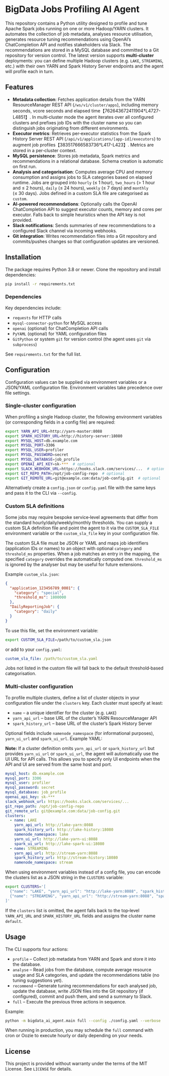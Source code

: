 # BigData Jobs Profiling AI Agent

This repository contains a Python utility designed to profile and tune
Apache Spark jobs running on one or more Hadoop/YARN clusters.  It
automates the collection of job metadata, analyses resource
utilisation, generates resource tuning recommendations using
OpenAI’s ChatCompletion API and notifies stakeholders via Slack.  The
recommendations are stored in a MySQL database and committed to a Git
repository for version control.  The latest version supports
**multi‑cluster** deployments: you can define multiple Hadoop
clusters (e.g. `LAKE`, `STREAMING`, etc.) with their own YARN and
Spark History Server endpoints and the agent will profile each in
turn.

## Features

* **Metadata collection**: Fetches application details from the YARN
  ResourceManager REST API (`/ws/v1/cluster/apps`), including memory
  seconds, vcore seconds and elapsed time【762643672411904†L4727-L4851】.
  In multi‑cluster mode the agent iterates over all configured
  clusters and prefixes job IDs with the cluster name so you can
  distinguish jobs originating from different environments.
* **Executor metrics**: Retrieves per‑executor statistics from the
  Spark History Server REST API (`/api/v1/applications/[app‑id]/executors`) to
  augment job profiles【383517666583736†L417-L423】.  Metrics are
  stored in a per‑cluster context.
* **MySQL persistence**: Stores job metadata, Spark metrics and
  recommendations in a relational database.  Schema creation is
  automatic on first run.
* **Analysis and categorisation**: Computes average CPU and memory
  consumption and assigns jobs to SLA categories based on elapsed
  runtime.  Jobs are grouped into `hourly` (≤ 1 hour), `two_hours`
  (> 1 hour and ≤ 2 hours), `daily` (≤ 24 hours), `weekly` (≤ 7 days)
  and `monthly` (≤ 30 days).  Jobs defined in a custom SLA file are
  categorised as `custom`.
* **AI‑powered recommendations**: Optionally calls the OpenAI
  ChatCompletion API to suggest executor counts, memory and cores per
  executor.  Falls back to simple heuristics when the API key is not
  provided.
* **Slack notifications**: Sends summaries of new recommendations to a
  configured Slack channel via incoming webhooks.
* **Git integration**: Writes recommendation files into a Git
  repository and commits/pushes changes so that configuration updates
  are versioned.

## Installation

The package requires Python 3.8 or newer.  Clone the repository and
install dependencies:

```bash
pip install -r requirements.txt
```

### Dependencies

Key dependencies include:

* `requests` for HTTP calls
* `mysql‑connector‑python` for MySQL access
* `openai` (optional) for ChatCompletion API calls
* `PyYAML` (optional) for YAML configuration files
* `GitPython` or system `git` for version control (the agent uses
  ``git`` via `subprocess`)

See `requirements.txt` for the full list.

## Configuration

Configuration values can be supplied via environment variables or a
JSON/YAML configuration file.  Environment variables take precedence
over file settings.

### Single‑cluster configuration

When profiling a single Hadoop cluster, the following environment
variables (or corresponding fields in a config file) are required:

```bash
export YARN_API_URL=http://yarn-master:8088
export SPARK_HISTORY_URL=http://history-server:18080
export MYSQL_HOST=db.example.com
export MYSQL_PORT=3306
export MYSQL_USER=profiler
export MYSQL_PASSWORD=secret
export MYSQL_DATABASE=job_profile
export OPENAI_API_KEY=sk-***  # optional
export SLACK_WEBHOOK_URL=https://hooks.slack.com/services/...  # optional
export GIT_REPO_PATH=/opt/job-config-repo  # optional
export GIT_REMOTE_URL=git@example.com:data/job-config.git  # optional
```

Alternatively create a `config.json` or `config.yaml` file with the
same keys and pass it to the CLI via `--config`.

### Custom SLA definitions

Some jobs may require bespoke service‑level agreements that differ from
the standard hourly/daily/weekly/monthly thresholds.  You can supply a
custom SLA definition file and point the agent to it via the
`CUSTOM_SLA_FILE` environment variable or the `custom_sla_file` key in
your configuration file.

The custom SLA file must be JSON or YAML and maps job identifiers
(application IDs or names) to an object with optional `category` and
`threshold_ms` properties.  When a job matches an entry in the
mapping, the specified `category` overrides the automatically computed
one.  `threshold_ms` is ignored by the analyser but may be useful for
future extensions.

Example `custom_sla.json`:

```json
{
  "application_123456789_0001": {
    "category": "special",
    "threshold_ms": 1800000
  },
  "DailyReportingJob": {
    "category": "daily"
  }
}
```

To use this file, set the environment variable:

```bash
export CUSTOM_SLA_FILE=/path/to/custom_sla.json
```

or add to your `config.yaml`:

```yaml
custom_sla_file: /path/to/custom_sla.yaml
```

Jobs not listed in the custom file will fall back to the default
threshold‑based categorisation.

### Multi‑cluster configuration

To profile multiple clusters, define a list of cluster objects in your
configuration file under the `clusters` key.  Each cluster must
specify at least:

* `name` – a unique identifier for the cluster (e.g. `LAKE`)
* `yarn_api_url` – base URL of the cluster’s YARN ResourceManager API
* `spark_history_url` – base URL of the cluster’s Spark History Server

Optional fields include `namenode_namespace` (for informational
purposes), `yarn_ui_url` and `spark_ui_url`.  Example YAML:

**Note:** If a cluster definition omits `yarn_api_url` or `spark_history_url` but
provides `yarn_ui_url` or `spark_ui_url`, the agent will automatically
use the UI URL for API calls.  This allows you to specify only UI
endpoints when the API and UI are served from the same host and port.

```yaml
mysql_host: db.example.com
mysql_port: 3306
mysql_user: profiler
mysql_password: secret
mysql_database: job_profile
openai_api_key: sk-***
slack_webhook_url: https://hooks.slack.com/services/...
git_repo_path: /opt/job-config-repo
git_remote_url: git@example.com:data/job-config.git
clusters:
  - name: LAKE
    yarn_api_url: http://lake-yarn:8088
    spark_history_url: http://lake-history:18080
    namenode_namespace: lake
    yarn_ui_url: http://lake-yarn-ui:8088
    spark_ui_url: http://lake-spark-ui:18080
  - name: STREAMING
    yarn_api_url: http://stream-yarn:8088
    spark_history_url: http://stream-history:18080
    namenode_namespace: stream
```

When using environment variables instead of a config file, you can
encode the clusters list as a JSON string in the `CLUSTERS` variable:

```bash
export CLUSTERS='[
  {"name": "LAKE", "yarn_api_url": "http://lake-yarn:8088", "spark_history_url": "http://lake-history:18080"},
  {"name": "STREAMING", "yarn_api_url": "http://stream-yarn:8088", "spark_history_url": "http://stream-history:18080"}
]'
```

If the `clusters` list is omitted, the agent falls back to the
top‑level `YARN_API_URL` and `SPARK_HISTORY_URL` fields and assigns
the cluster name `default`.

## Usage

The CLI supports four actions:

* `profile` – Collect job metadata from YARN and Spark and store it
  into the database.
* `analyse` – Read jobs from the database, compute average resource
  usage and SLA categories, and update the recommendations table (no
  tuning suggestions yet).
* `recommend` – Generate tuning recommendations for each analysed job,
  update the database, write JSON files into the Git repository (if
  configured), commit and push them, and send a summary to Slack.
* `full` – Execute the previous three actions in sequence.

Example:

```bash
python -m bigdata_ai_agent.main full --config ./config.yaml --verbose
```

When running in production, you may schedule the `full` command with
cron or Oozie to execute hourly or daily depending on your needs.

## License

This project is provided without warranty under the terms of the MIT
License.  See `LICENSE` for details.
